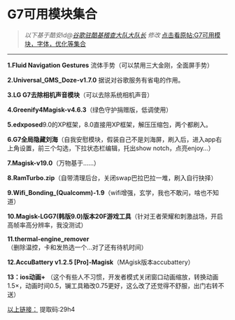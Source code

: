 **G7可用模块集合**
===
>*以下基于酷安id@[谷歌驻酷基稽查大队大队长](http://www.coolapk.com/u/941344) 修改*
[点击看原帖:G7可用模块，字体，优化等集合](https://www.coolapk.com/feed/11601231)
---
**1.Fluid Navigation Gestures** 流体手势（可以禁用三大金刚，全面屏手势）

**2.Universal_GMS_Doze-v1.7.0** 据说对谷歌服务有省电的作用。

**3.LG G7去除相机声音模块**（可以去除系统相机声音）

**4.Greenify4Magisk-v4.6.3**（绿色守护捐赠版，低调使用）

**5.edxposed**9.0的XP框架，8.0直接用XP框架，解压压缩包，两个都刷入。

**6.G7全局隐藏刘海**（自我安慰模块，假装自己不是刘海屏，刷入后，进入app右上角设置，前三个勾选，下拉状态栏编辑，托出show notch，点亮enjoy…）

**7.Magisk-v19.0**（万物基于……）

**8.RamTurbo.zip**（自带清理后台，关闭swap巴拉巴拉一堆，刷入自行抉择）

**9.Wifi_Bonding_(Qualcomm)-1.9**（wifi增强，玄学，我也不敢问，啥也不知道）

**10.Magisk-LGG7(韩版9.0)版本20F游戏工具**（针对王者荣耀和刺激战场，开启高帧率高分辨率，我没测试）

**11.thermal-engine_remover**（删除温控，卡和发热选一个…对了还有待机时间）

**12.AccuBattery v1.2.5 [Pro]-Magisk**（MAgisk版本accubattery）

**13：ios动画+** （这个有些人不习惯，开发者模式关闭窗口动画缩放，转换动画1.5×，动画时间0.5，镧工具箱改0.75更好，这么改了还觉得不舒服，出门右转不送）

[以上链接：](https://pan.baidu.com/s/16otusJKN28apH7L0bBbm0Q) 提取码:29h4 


